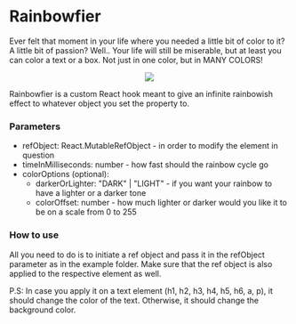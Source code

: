 # Rainbowfier

Ever felt that moment in your life where you needed a little bit of color to it? A little bit of passion? Well.. Your life will still be miserable, but at least you can color a text or a box. Not just in one color, but in MANY COLORS!

<p align="center">
  <img src="https://thumbs.gfycat.com/GraveBigEasternnewt-size_restricted.gif" />
</p>

Rainbowfier is a custom React hook meant to give an infinite rainbowish effect to whatever object you set the property to.

### Parameters

+ refObject: React.MutableRefObject - in order to modify the element in question
+ timeInMilliseconds: number - how fast should the rainbow cycle go
+ colorOptions (optional):
  + darkerOrLighter: "DARK" | "LIGHT" - if you want your rainbow to have a lighter or a darker tone
  + colorOffset: number - how much lighter or darker would you like it to be on a scale from 0 to 255

### How to use

All you need to do is to initiate a ref object and pass it in the refObject parameter as in the example folder. Make sure that the ref object is also applied to the respective element as well.

P.S: In case you apply it on a text element (h1, h2, h3, h4, h5, h6, a, p), it should change the color of the text. Otherwise, it should change the background color.
